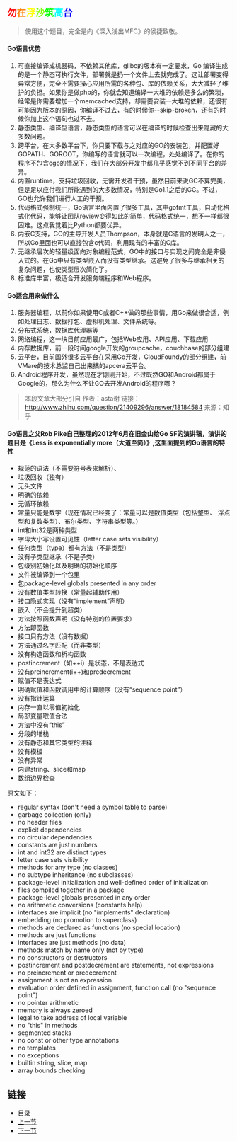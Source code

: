 ## <span style="color:#ff0000;">勿</span><span style="color:#ff7f00;">在</span><span style="color:#ffff00;">浮</span><span style="color:#80ff00;">沙</span><span style="color:#00ff00;">筑</span><span style="color:#00ffff;">高</span><span style="color:#0000ff;">台</span>
>使用这个题目，完全是向《深入浅出MFC》的侯捷致敬。

#### Go语言优势
1. 可直接编译成机器码，不依赖其他库，glibc的版本有一定要求，Go 编译生成的是一个静态可执行文件，部署就是扔一个文件上去就完成了。这让部署变得异常方便，完全不需要操心应用所需的各种包、库的依赖关系，大大减轻了维护的负担。如果你是做php的，你就会知道编译一大堆的依赖是多么的繁琐，经常是你需要增加一个memcached支持，却需要安装一大堆的依赖，还很有可能因为版本的原因，你编译不过去，有的时候你--skip-broken，还有的时候你加上这个语句也过不去。
2. 静态类型、编译型语言，静态类型的语言可以在编译的时候检查出来隐藏的大多数问题。
3. 跨平台，在大多数平台下，你只要下载与之对应的GO的安装包，并配置好GOPATH、GOROOT，你编写的语言就可以一次编程，处处编译了。在你的程序不包含cgo的情况下，我们在大部分开发中都几乎感觉不到不同平台的差异。
4. 内置runtime，支持垃圾回收，无需开发者干预，虽然目前来说GC不算完美，但是足以应付我们所能遇到的大多数情况，特别是Go1.1之后的GC。不过，GO也允许我们进行人工的干预。
5. 代码格式强制统一，Go语言里面内置了很多工具，其中gofmt工具，自动化格式化代码，能够让团队review变得如此的简单，代码格式统一，想不一样都很困难。这点我觉着比Python都要优异。
6. 内嵌C支持，GO的主导开发人员Thompson，本身就是C语言的发明人之一，所以Go里面也可以直接包含c代码，利用现有的丰富的C库。
7. 无继承层次的轻量级面向对象编程范式，GO中的接口与实现之间完全是非侵入式的。在Go中只有类型嵌入而没有类型继承。这避免了很多与继承相关的复杂问题，也使类型层次简化了。
8. 标准库丰富，极适合开发服务端程序和Web程序。

#### Go适合用来做什么
1. 服务器编程，以前你如果使用C或者C++做的那些事情，用Go来做很合适，例如处理日志、数据打包、虚拟机处理、文件系统等。
2. 分布式系统，数据库代理器等
3. 网络编程，这一块目前应用最广，包括Web应用、API应用、下载应用
4. 内存数据库，前一段时间google开发的groupcache，couchbase的部分组建
5. 云平台，目前国外很多云平台在采用Go开发，CloudFoundy的部分组建，前VMare的技术总监自己出来搞的apcera云平台。
6. Android程序开发，虽然现在才刚刚开始，不过既然GO和Android都属于Google的，那么为什么不让GO去开发Android的程序哪？
>本段文章大部分引自
作者：asta谢
链接：http://www.zhihu.com/question/21409296/answer/18184584
来源：知乎

#### Go语言之父Rob Pike自己整理的2012年6月在旧金山给Go SF的演讲稿，演讲的题目是《Less is exponentially more（大道至简）》,这里面提到的Go语言的特性

- 规范的语法（不需要符号表来解析）、
- 垃圾回收（独有）
- 无头文件
- 明确的依赖
- 无循环依赖
- 常量只能是数字（现在情况已经变了：常量可以是数值类型（包括整型、 浮点型和复数类型）、布尔类型、字符串类型等。）
- int和int32是两种类型
- 字母大小写设置可见性（letter case sets visibility）
- 任何类型（type）都有方法（不是类型）
- 没有子类型继承（不是子类）
- 包级别初始化以及明确的初始化顺序
- 文件被编译到一个包里
- 包package-level globals presented in any order
- 没有数值类型转换（常量起辅助作用）
- 接口隐式实现（没有“implement”声明）
- 嵌入（不会提升到超类）
- 方法按照函数声明（没有特别的位置要求）
- 方法即函数
- 接口只有方法（没有数据）
- 方法通过名字匹配（而非类型）
- 没有构造函数和析构函数
- postincrement（如++i）是状态，不是表达式
- 没有preincrement(i++)和predecrement
- 赋值不是表达式
- 明确赋值和函数调用中的计算顺序（没有“sequence point”）
- 没有指针运算
- 内存一直以零值初始化
- 局部变量取值合法
- 方法中没有“this”
- 分段的堆栈
- 没有静态和其它类型的注释
- 没有模板
- 没有异常
- 内建string、slice和map
- 数组边界检查

原文如下：
- regular syntax (don't need a symbol table to parse)
- garbage collection (only)
- no header files
- explicit dependencies
- no circular dependencies
- constants are just numbers
- int and int32 are distinct types
- letter case sets visibility
- methods for any type (no classes)
- no subtype inheritance (no subclasses)
- package-level initialization and well-defined order of initialization
- files compiled together in a package
- package-level globals presented in any order
- no arithmetic conversions (constants help)
- interfaces are implicit (no "implements" declaration)
- embedding (no promotion to superclass)
- methods are declared as functions (no special location)
- methods are just functions
- interfaces are just methods (no data)
- methods match by name only (not by type)
- no constructors or destructors
- postincrement and postdecrement are statements, not expressions
- no preincrement or predecrement
- assignment is not an expression
- evaluation order defined in assignment, function call (no "sequence point")
- no pointer arithmetic
- memory is always zeroed
- legal to take address of local variable
- no "this" in methods
- segmented stacks
- no const or other type annotations
- no templates
- no exceptions
- builtin string, slice, map
- array bounds checking


## 链接
- [目录](https://github.com/sunnygocms/gobook/blob/master/menu.md)
- [上一节](https://github.com/sunnygocms/gobook/blob/master/01.md)
- [下一节](https://github.com/sunnygocms/gobook/blob/master/go_lang_base/01.2.md)
